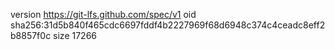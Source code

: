 version https://git-lfs.github.com/spec/v1
oid sha256:31d5b840f465cdc6697fddf4b2227969f68d6948c374c4ceadc8eff2b8857f0c
size 17266
